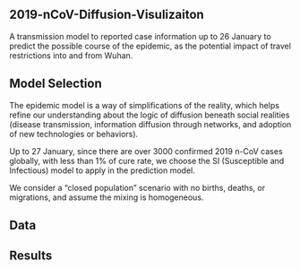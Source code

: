 ## 2019-nCoV-Diffusion-Visulizaiton
A transmission model to reported case information up to 26 January to predict the possible course of the epidemic, as the potential impact of travel restrictions into and from Wuhan.

## Model Selection
The epidemic model is a way of simplifications of the reality, which helps refine our understanding about the logic of diffusion beneath social realities (disease transmission, information diffusion through networks, and adoption of new technologies or behaviors). 

Up to 27 January, since there are over 3000 confirmed 2019 n-CoV cases globally, with less than 1% of cure rate, we choose the SI (Susceptible and Infectious) model to apply in the prediction model.

We consider a “closed population” scenario with no births, deaths, or migrations, and assume the mixing is homogeneous.


## Data

## Results
